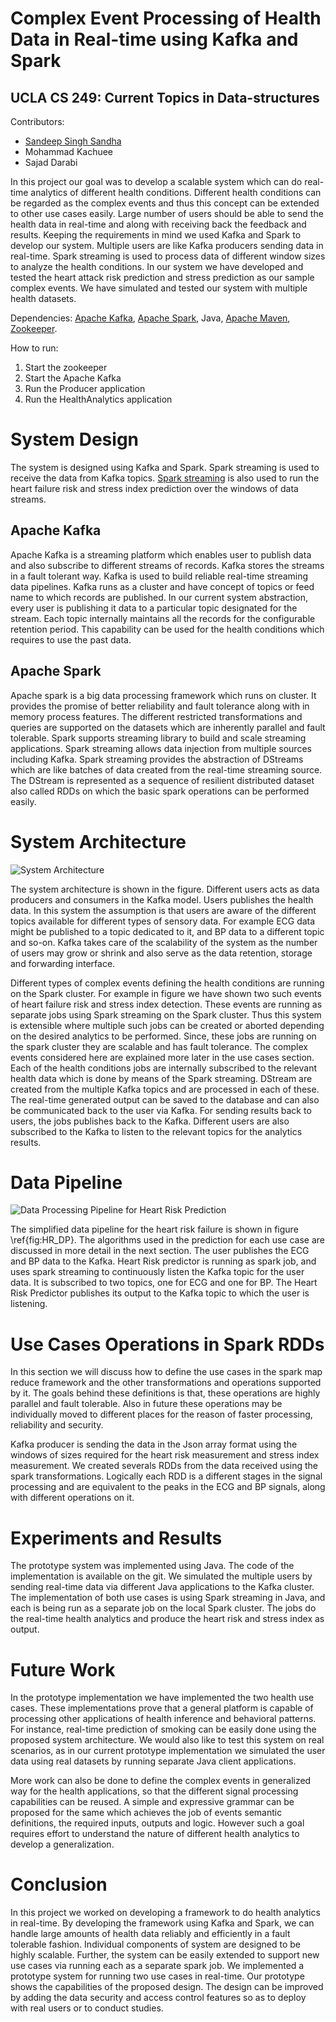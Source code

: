 # Complex Event Processing of Health Data in Real-time using Kafka and Spark
## UCLA CS 249: Current Topics in Data-structures 

Contributors:
- [Sandeep Singh Sandha](https://sites.google.com/view/sandeep-/home)
- Mohammad Kachuee
- Sajad Darabi

In this project our goal was to develop a scalable system which can do real-time analytics of different health conditions. Different health conditions can be regarded as the complex events and thus this concept can be extended to other use cases easily.
Large number of users should be able to send the health data in real-time and along with receiving back the feedback and results. 
Keeping the requirements in mind we used Kafka and Spark to develop our system. Multiple users are like Kafka producers sending data in real-time. Spark streaming is used to process data of different window sizes to analyze the health conditions. In our system we have developed and tested the heart attack risk prediction and stress prediction as our sample complex events. We have simulated and tested our system with multiple health datasets.

Dependencies:
[Apache Kafka](https://kafka.apache.org/), [Apache Spark](https://spark.apache.org/), Java, [Apache Maven](https://maven.apache.org/), [Zookeeper](https://zookeeper.apache.org/).

How to run:
1. Start the zookeeper
2. Start the Apache Kafka
3. Run the Producer application
4. Run the HealthAnalytics application




# System Design
The system is designed using Kafka and Spark. Spark streaming is used to receive the data from Kafka topics. [Spark streaming](https://spark.apache.org/streaming/) is also used to run the heart failure risk and stress index prediction over the windows of data streams.

## Apache Kafka
Apache Kafka is a streaming platform which enables user to publish data and also subscribe to different streams of records. Kafka stores the streams in a fault tolerant way. Kafka is used to build reliable real-time streaming data pipelines. Kafka runs as a cluster and have concept of topics or feed name to which records are published. In our current system abstraction, every user is publishing it data to a particular topic designated for the stream. Each topic internally maintains all the records for the configurable retention period. This capability can be used for the health conditions which requires to use the past data. 

## Apache Spark
Apache spark is a big data processing framework which runs on cluster. It provides the promise of better reliability and fault tolerance along with in memory process features. The different restricted transformations and queries are supported on the datasets which are inherently parallel and fault tolerable. Spark supports streaming library to build and scale streaming applications. Spark streaming allows data injection from multiple sources including Kafka. Spark streaming provides the abstraction of DStreams which are like batches of data created from the real-time streaming source. The DStream is represented as a sequence of resilient distributed dataset also called RDDs on which the basic spark operations can be performed easily.


# System Architecture
![System Architecture](https://github.com/sandeep-iitr/ComplexEventDetection_CS249/blob/master/figs/system.jpg)

The system architecture is shown in the figure. Different users acts as data producers and consumers in the Kafka model. Users publishes the health data. In this system the assumption is that users are aware of the different topics available for different types of sensory data. For example ECG data might be published to a topic dedicated to it, and BP data to a different topic and so-on. Kafka takes care of the scalability of the system as the number of users may grow or shrink and also serve as the data retention, storage and forwarding interface.

Different types of complex events defining the health conditions are running on the Spark cluster. For example in figure we have shown two such events of heart failure risk and stress index detection. These events are running as separate jobs using Spark streaming on the Spark cluster. Thus this system is extensible where multiple such jobs can be created or aborted depending on the desired analytics to be performed. Since, these jobs are running on the spark cluster they are scalable and has fault tolerance. The complex events considered here are explained more later in the use cases section.
	Each of the health conditions jobs are internally subscribed to the relevant health data which is done by means of the Spark streaming. DStream are created from the multiple Kafka topics and are processed in each of these. The real-time generated output can be saved to the database and can also be communicated back to the user via Kafka. For sending results back to users, the jobs publishes back to the Kafka. Different users are also subscribed to the Kafka to listen to the relevant topics for the analytics results.

# Data Pipeline
![Data Processing Pipeline for Heart Risk Prediction](https://github.com/sandeep-iitr/ComplexEventDetection_CS249/blob/master/figs/HR_DP.jpg)

The simplified data pipeline for the heart risk failure is shown in figure \ref{fig:HR_DP}. The algorithms used in the prediction for each use case are discussed in more detail in the next section. The user publishes the ECG and BP data to the Kafka. Heart Risk predictor is running as spark job, and uses spark streaming to continuously listen the Kafka topic for the user data. It is subscribed to two topics, one for ECG and one for BP. The Heart Risk Predictor publishes its output to the Kafka topic to which the user is listening.

# Use Cases Operations in Spark RDDs
In this section we will discuss how to define the use cases in the spark map reduce framework and the other transformations and operations supported by it. The goals behind these definitions is that, these operations are highly parallel and fault tolerable. Also in future these operations may be individually moved to different places for the reason of faster processing, reliability and security. 

Kafka producer is sending the data in the Json array format using the windows of sizes required for the heart risk measurement and stress index measurement. We created severals RDDs from the data received using the spark transformations. Logically each RDD is a different stages in the signal processing and are equivalent to the peaks in the ECG and BP signals, along with different operations on it.

# Experiments and Results
The prototype system was implemented using Java. The code of the implementation is available on the git. We simulated the multiple users by sending real-time data via different Java applications to the Kafka cluster. The implementation of both use cases is using Spark streaming in Java, and each is being run as a separate job on the local Spark cluster. The jobs do the real-time health analytics and produce the heart risk and stress index as output.

# Future Work
In the prototype implementation we have implemented the two health use cases. These implementations prove that a general platform is capable of processing other applications of health inference and behavioral patterns. For instance, real-time prediction of smoking can be easily done using the proposed system architecture. We would also like to test this system on real scenarios, as in our current prototype implementation we simulated the user data using real datasets by running separate Java client applications.

More work can also be done to define the complex events in generalized way for the health applications, so that the different signal processing capabilities can be reused. A simple and expressive grammar can be proposed for the same which achieves the job of events semantic definitions, the required inputs, outputs and logic. However such a goal requires effort to understand the nature of different health analytics to develop a generalization.

# Conclusion
In this project we worked on developing a framework to do health analytics in real-time.
By developing the framework using Kafka and Spark, we can handle large amounts of health data reliably and efficiently in a fault tolerable fashion. Individual components of system are designed to be highly scalable. Further, the system can be easily extended to support new use cases via running each as a separate spark job. We implemented a prototype system for running two use cases in real-time. Our prototype shows the capabilities of the proposed design. The design can be improved by adding the  data security and access control features so as to deploy with real users or to conduct studies.
